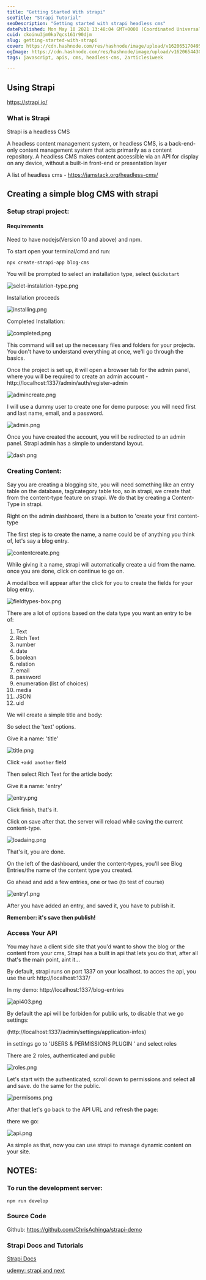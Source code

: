 ```yaml
---
title: "Getting Started With strapi"
seoTitle: "Strapi Tutorial"
seoDescription: "Getting started with strapi headless cms"
datePublished: Mon May 10 2021 13:48:04 GMT+0000 (Coordinated Universal Time)
cuid: ckoinu3jm0ka7qcs161r90djm
slug: getting-started-with-strapi
cover: https://cdn.hashnode.com/res/hashnode/image/upload/v1620651704956/TcjpE_264.png
ogImage: https://cdn.hashnode.com/res/hashnode/image/upload/v1620654430398/7hLjrx9L7.png
tags: javascript, apis, cms, headless-cms, 2articles1week

---
```


## Using Strapi 

https://strapi.io/

### What is Strapi 

Strapi is a headless CMS 

A headless content management system, or headless CMS, is a back-end-only content management system that acts primarily as a content repository. A headless CMS makes content accessible via an API for display on any device, without a built-in front-end or presentation layer

A list of headless cms - https://jamstack.org/headless-cms/

## Creating a simple blog CMS with strapi

### Setup strapi project:

#### Requirements

Need to have nodejs(Version 10 and above) and npm. 

To start open your terminal/cmd and run:

```
npx create-strapi-app blog-cms
```

You will be prompted to select an installation type, select `Quickstart`

![selet-instalation-type.png](https://cdn.hashnode.com/res/hashnode/image/upload/v1620652140835/rhBCViJYm.png)

Installation proceeds

![installing.png](https://cdn.hashnode.com/res/hashnode/image/upload/v1620652278552/Kp5KiI0t1.png)

Completed Installation:

![completed.png](https://cdn.hashnode.com/res/hashnode/image/upload/v1620652356507/V3N5poMaA.png)

This command will set up the necessary files and folders for your projects. 
You don't have to understand everything at once, we'll go through the basics.

Once the project is set up, it will open a browser tab for the admin panel, where you will be required to create an admin account - http://localhost:1337/admin/auth/register-admin


![admincreate.png](https://cdn.hashnode.com/res/hashnode/image/upload/v1620652589346/lwfEqSCez.png)

I will use a dummy user to create one for demo purpose:
you will need first and last name, email, and a password.

![admin.png](https://cdn.hashnode.com/res/hashnode/image/upload/v1620652661252/GV3xpZ8fO.png)

Once you have created the account, you will be redirected to an admin panel. 
Strapi admin has a simple to understand layout.

![dash.png](https://cdn.hashnode.com/res/hashnode/image/upload/v1620652727796/aC5jxA_Gq.png)

### Creating Content:

Say you are creating a blogging site, you will need something like an entry table on the database, tag/category table too, so in strapi, we create that from the content-type feature on strapi.
We do that by creating a Content-Type in strapi.

Right on the admin dashboard, there is a button to 'create your first content-type

The first step is to create the name, a name could be of anything you think of, let's say a blog entry.

![contentcreate.png](https://cdn.hashnode.com/res/hashnode/image/upload/v1620652970494/amcGGmU1o.png)

While giving it a name, strapi will automatically create a uid from the name.
once you are done, click on continue to go on.

A modal box will appear after the click for you to create the fields for your blog entry.

![fieldtypes-box.png](https://cdn.hashnode.com/res/hashnode/image/upload/v1620653075152/-3f0kZ8Ak.png)

There are a lot of options based on the data type you want an entry to be of:


1. Text
2. Rich Text
3. number 
4. date 
5. boolean
6. relation 
7. email
8. password
9. enumeration (list of choices)
10. media
11. JSON
12. uid

We will create a simple title and body: 

So select the 'text' options.

Give it a name: 'title'

![title.png](https://cdn.hashnode.com/res/hashnode/image/upload/v1620653257343/Oc72QVKfX.png)

Click `+add another` field

Then select Rich Text for the article body:

Give it a name: 'entry'

![entry.png](https://cdn.hashnode.com/res/hashnode/image/upload/v1620653339222/gSFzCWNTl.png)

Click finish, that's it.

Click on save after that. the server will reload while saving the current content-type.


![loadaing.png](https://cdn.hashnode.com/res/hashnode/image/upload/v1620653693936/-6VTADlBA.png)

That's it, you are done.

On the left of the dashboard, under the content-types, you'll see Blog Entries/the name of the content type you created.

Go ahead and add a few entries, one or two (to test of course)

![entry1.png](https://cdn.hashnode.com/res/hashnode/image/upload/v1620653496746/LnPJ-9rWr.png)

After you have added an entry, and saved it, you have to publish it.

**Remember: it's save then publish!**

### Access Your API

You may have a client side site that you'd want to show the blog or the content from your cms, Strapi has a built in api that lets you do that, after all that's the main point, aint it...

By default, strapi runs on port 1337 on your localhost. to acces the api, you use the url: http://localhost:1337/<content-Type-Name> 

In my demo: http://localhost:1337/blog-entries

![api403.png](https://cdn.hashnode.com/res/hashnode/image/upload/v1620653599638/vU6KIAtq1.png)

By default the api will be forbiden for public urls, to disable that we go settings:

(http://localhost:1337/admin/settings/application-infos)

in settings go to 'USERS & PERMISSIONS PLUGIN  ' and select roles

There are 2 roles, authenticated and public

![roles.png](https://cdn.hashnode.com/res/hashnode/image/upload/v1620653664909/CzUa3eHp-.png)

Let's start with the authenticated, scroll down to permissions and select all and save. do the same for the public.

![permisoms.png](https://cdn.hashnode.com/res/hashnode/image/upload/v1620654010685/fc2HqD8oZ.png)

After that let's go back to the API URL and refresh the page:

there we go:

![api.png](https://cdn.hashnode.com/res/hashnode/image/upload/v1620654056429/2l5uSE5kB.png)

As simple as that, now you can use strapi to manage dynamic content on your site.

## NOTES:

### To run the development server:

```
npm run develop
```

### Source Code
Github: https://github.com/ChrisAchinga/strapi-demo

### Strapi Docs and Tutorials

[Strapi Docs](https://strapi.io/documentation/developer-docs/latest/getting-started/quick-start.html#_1-install-strapi-and-create-a-new-project)

[udemy: strapi and next](https://www.udemy.com/course/nextjs-dev-to-deployment/)



